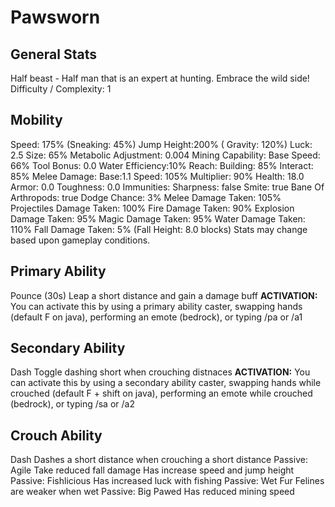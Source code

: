 # Pawsworn

## General Stats

Half beast - Half man that is an expert at hunting. Embrace the wild side!
Difficulty / Complexity: 1

## Mobility

Speed: 175% (Sneaking: 45%) Jump Height:200% ( Gravity: 120%)
Luck: 2.5
Size: 65%
Metabolic Adjustment: 0.004
Mining Capability: Base Speed: 66% Tool Bonus: 0.0 Water Efficiency:10%
Reach: Building: 85% Interact: 85%
Melee Damage: Base:1.1 Speed: 105% Multiplier: 90%
Health: 18.0
Armor: 0.0
Toughness: 0.0
Immunities:
Sharpness: false Smite: true Bane Of Arthropods: true
Dodge Chance: 3%
Melee Damage Taken: 105%
Projectiles Damage Taken: 100%
Fire Damage Taken: 90%
Explosion Damage Taken: 95%
Magic Damage Taken: 95%
Water Damage Taken: 110%
Fall Damage Taken: 5% (Fall Height: 8.0 blocks)
Stats may change based upon gameplay conditions.

## Primary Ability

Pounce (30s)
Leap a short distance and gain a damage buff
**ACTIVATION:** You can activate this by using a primary ability caster, swapping hands (default F on java), performing an emote (bedrock), or typing /pa or /a1

## Secondary Ability

Dash
Toggle dashing short when crouching distnaces
**ACTIVATION:** You can activate this by using a secondary ability caster, swapping hands while crouched (default F + shift on java), performing an emote while crouched (bedrock), or typing /sa or /a2

## Crouch Ability

Dash
Dashes a short distance when crouching a short distance
Passive: Agile
Take reduced fall damage
Has increase speed and jump height
Passive: Fishlicious
Has increased luck with fishing
Passive: Wet Fur
Felines are weaker when wet
Passive: Big Pawed
Has reduced mining speed
